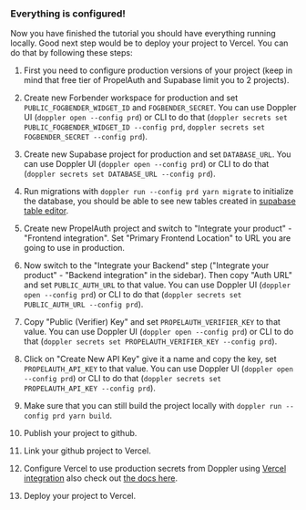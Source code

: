 ### Everything is configured!

Now you have finished the tutorial you should have everything running locally. Good next step would be to deploy your project to Vercel. You can do that by following these steps:

1. First you need to configure production versions of your project (keep in mind that free tier of PropelAuth and Supabase limit you to 2 projects).
1. Create new Forbender workspace for production and set `PUBLIC_FOGBENDER_WIDGET_ID` and `FOGBENDER_SECRET`.
   You can use Doppler UI (`doppler open --config prd`) or CLI to do that (`doppler secrets set PUBLIC_FOGBENDER_WIDGET_ID --config prd`, `doppler secrets set FOGBENDER_SECRET --config prd`).
1. Create new Supabase project for production and set `DATABASE_URL`.
   You can use Doppler UI (`doppler open --config prd`) or CLI to do that (`doppler secrets set DATABASE_URL --config prd`).
1. Run migrations with `doppler run --config prd yarn migrate` to initialize the database, you should be able to see new tables created in [supabase table editor](https://app.supabase.com/project/_/editor).
1. Create new PropelAuth project and switch to "Integrate your product" - "Frontend integration".
   Set "Primary Frontend Location" to URL you are going to use in production.

1. Now switch to the "Integrate your Backend" step ("Integrate your product" - "Backend integration" in the sidebar).
   Then copy "Auth URL" and set `PUBLIC_AUTH_URL` to that value.
   You can use Doppler UI (`doppler open --config prd`) or CLI to do that (`doppler secrets set PUBLIC_AUTH_URL --config prd`).
1. Copy "Public (Verifier) Key" and set `PROPELAUTH_VERIFIER_KEY` to that value.
   You can use Doppler UI (`doppler open --config prd`) or CLI to do that (`doppler secrets set PROPELAUTH_VERIFIER_KEY --config prd`).
1. Click on "Create New API Key" give it a name and copy the key, set `PROPELAUTH_API_KEY` to that value.
   You can use Doppler UI (`doppler open --config prd`) or CLI to do that (`doppler secrets set PROPELAUTH_API_KEY --config prd`).
1. Make sure that you can still build the project locally with `doppler run --config prd yarn build`.
1. Publish your project to github.
1. Link your github project to Vercel.
1. Configure Vercel to use production secrets from Doppler using [Vercel integration](https://www.doppler.com/integrations/vercel) also check out [the docs here](https://docs.doppler.com/docs/vercel).
1. Deploy your project to Vercel.
